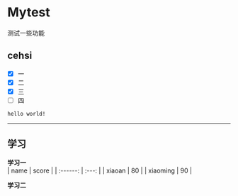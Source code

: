 # Mytest
测试一些功能
## cehsi
- [x] 一
- [x] 二
- [x] 三
- [ ] 四

`hello world!`   
***
## 学习  

**学习一**  
| name     | score |
| :------: | :---: |
| xiaoan   | 80    |
| xiaoming | 90    |


**学习二**






